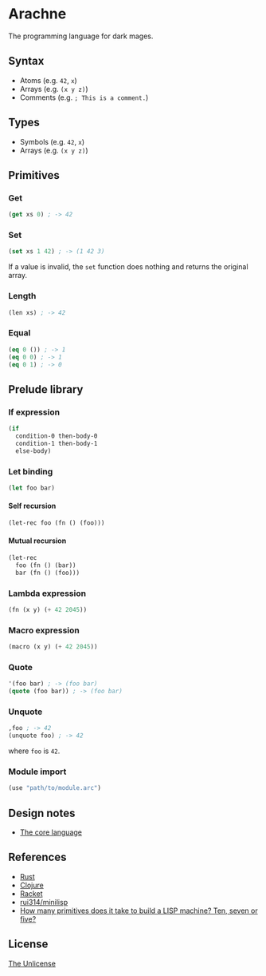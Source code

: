 # Arachne

The programming language for dark mages.

## Syntax

- Atoms (e.g. `42`, `x`)
- Arrays (e.g. `(x y z)`)
- Comments (e.g. `; This is a comment.`)

## Types

- Symbols (e.g. `42`, `x`)
- Arrays (e.g. `(x y z)`)

## Primitives

### Get

```lisp
(get xs 0) ; -> 42
```

### Set

```lisp
(set xs 1 42) ; -> (1 42 3)
```

If a value is invalid, the `set` function does nothing and returns the original array.

### Length

```lisp
(len xs) ; -> 42
```

### Equal

```lisp
(eq 0 ()) ; -> 1
(eq 0 0) ; -> 1
(eq 0 1) ; -> 0
```

## Prelude library

### If expression

```lisp
(if
  condition-0 then-body-0
  condition-1 then-body-1
  else-body)
```

### Let binding

```lisp
(let foo bar)
```

#### Self recursion

```lisp
(let-rec foo (fn () (foo)))
```

#### Mutual recursion

```lisp
(let-rec
  foo (fn () (bar))
  bar (fn () (foo)))
```

### Lambda expression

```lisp
(fn (x y) (+ 42 2045))
```

### Macro expression

```lisp
(macro (x y) (+ 42 2045))
```

### Quote

```lisp
'(foo bar) ; -> (foo bar)
(quote (foo bar)) ; -> (foo bar)
```

### Unquote

```lisp
,foo ; -> 42
(unquote foo) ; -> 42
```

where `foo` is `42`.

### Module import

```lisp
(use "path/to/module.arc")
```

## Design notes

- [The core language](core.md)

## References

- [Rust](https://www.rust-lang.org/)
- [Clojure](https://clojure.org/)
- [Racket](https://racket-lang.org/)
- [rui314/minilisp](https://github.com/rui314/minilisp)
- [How many primitives does it take to build a LISP machine? Ten, seven or five?](https://stackoverflow.com/questions/3482389/how-many-primitives-does-it-take-to-build-a-lisp-machine-ten-seven-or-five)

## License

[The Unlicense](UNLICENSE)
